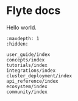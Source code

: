 # Flyte docs

Hello world.

```{toctree}
:maxdepth: 1
:hidden:

user_guide/index
concepts/index
tutorials/index
integrations/index
cluster_deployment/index
api_reference/index
ecosystem/index
community/index
```